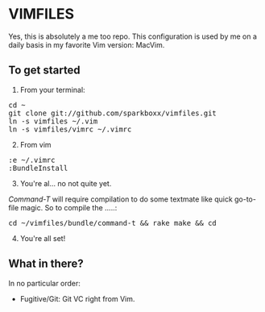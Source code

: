 # VIMFILES

Yes, this is absolutely a me too repo. This configuration is used
by me on a daily basis in my favorite Vim version: MacVim.

## To get started

1. From your terminal:
<pre>
cd ~
git clone git://github.com/sparkboxx/vimfiles.git
ln -s vimfiles ~/.vim
ln -s vimfiles/vimrc ~/.vimrc
</pre>

2. From vim
<pre>
:e ~/.vimrc
:BundleInstall
</pre>

3. You're al... no not quite yet.

*Command-T* will require compilation to do some textmate like quick go-to-file magic.
So to compile the .....:

<pre>
cd ~/vimfiles/bundle/command-t && rake make && cd
</pre>

4. You're all set!

## What in there?

In no particular order:

* Fugitive/Git: Git VC right from Vim.

